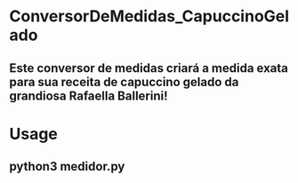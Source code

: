 # ConversorDeMedidas_CapuccinoGelado
Este conversor de medidas criará a medida exata para sua receita de capuccino gelado da grandiosa Rafaella Ballerini!
---
# Usage
python3 medidor.py
---
